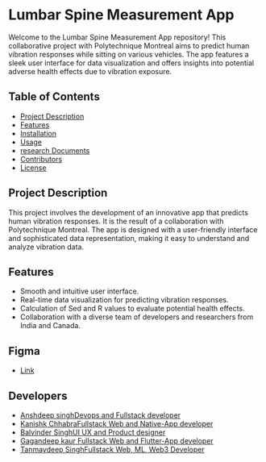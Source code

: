 # Lumbar Spine Measurement App

Welcome to the Lumbar Spine Measurement App repository! This collaborative project with Polytechnique Montreal aims to predict human vibration responses while sitting on various vehicles. The app features a sleek user interface for data visualization and offers insights into potential adverse health effects due to vibration exposure.

## Table of Contents
- [Project Description ](#description)
- [Features](#features)
- [Installation](#installation)
- [Usage](#usage)
- [research Documents](https://drive.google.com/drive/folders/1423uLAkVAZQB-4HbIufF8WYldj-LKHAm?usp=sharing)
- [Contributors](#contributors)
- [License](#license)

## Project Description
This project involves the development of an innovative app that predicts human vibration responses. It is the result of a collaboration with Polytechnique Montreal. The app is designed with a user-friendly interface and sophisticated data representation, making it easy to understand and analyze vibration data. 

## Features
- Smooth and intuitive user interface.
- Real-time data visualization for predicting vibration responses.
- Calculation of Sed and R values to evaluate potential health effects.
- Collaboration with a diverse team of developers and researchers from India and Canada.

## Figma
- [Link](https://www.figma.com/file/PgCW6GmxQ0EcCbNzS0NivB/Data-Hub?type=design&node-id=164%3A5039&mode=design&t=m8CpQ1o961wPeYsG-1)

## Developers
- [Anshdeep singhDevops and Fullstack developer](https://github.com/anshd258)
- [Kanishk ChhabraFullstack Web and Native-App developer](https://github.com/mrkc2303)
- [Balvinder SinghUI UX and Product designer](https://github.com/dexterousb)
- [Gagandeep kaur Fullstack Web and Flutter-App developer](https://github.com/gagandeepkaur15)
- [Tanmaydeep SinghFullstack Web, ML, Web3 Developer](https://github.com/Tanmaydeep-Singh)

